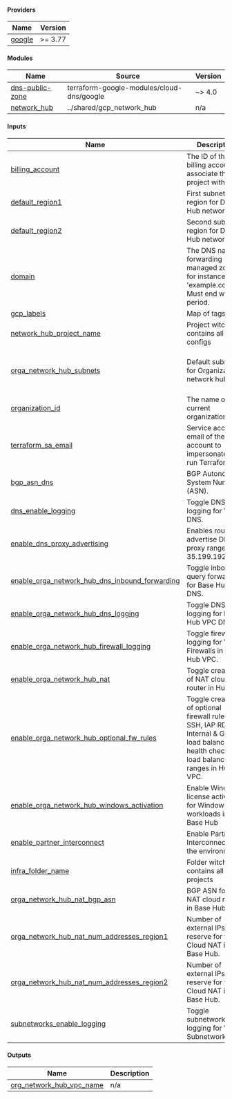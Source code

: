 <!-- BEGIN_TF_DOCS -->
#### Providers

| Name | Version |
|------|---------|
| <a name="provider_google"></a> [google](#provider_google) | >= 3.77 |

#### Modules

| Name | Source | Version |
|------|--------|---------|
| <a name="module_dns-public-zone"></a> [dns-public-zone](#module_dns-public-zone) | terraform-google-modules/cloud-dns/google | ~> 4.0 |
| <a name="module_network_hub"></a> [network_hub](#module_network_hub) | ../shared/gcp_network_hub | n/a |

#### Inputs

| Name | Description | Type | Default | Required |
|------|-------------|------|---------|:--------:|
| <a name="input_billing_account"></a> [billing_account](#input_billing_account) | The ID of the billing account to associate this project with | `string` | n/a | yes |
| <a name="input_default_region1"></a> [default_region1](#input_default_region1) | First subnet region for DNS Hub network. | `string` | n/a | yes |
| <a name="input_default_region2"></a> [default_region2](#input_default_region2) | Second subnet region for DNS Hub network. | `string` | n/a | yes |
| <a name="input_domain"></a> [domain](#input_domain) | The DNS name of forwarding managed zone, for instance 'example.com'. Must end with a period. | `string` | n/a | yes |
| <a name="input_gcp_labels"></a> [gcp_labels](#input_gcp_labels) | Map of tags | `map(string)` | n/a | yes |
| <a name="input_network_hub_project_name"></a> [network_hub_project_name](#input_network_hub_project_name) | Project witch will contains all dns configs | `string` | n/a | yes |
| <a name="input_orga_network_hub_subnets"></a> [orga_network_hub_subnets](#input_orga_network_hub_subnets) | Default subnets for Organization network hub. | <pre>object({<br>    region1_primary_ranges  = list(string)<br>    region2_primary_ranges =  list(string)<br>  })</pre> | n/a | yes |
| <a name="input_organization_id"></a> [organization_id](#input_organization_id) | The name of the current organization. | `string` | n/a | yes |
| <a name="input_terraform_sa_email"></a> [terraform_sa_email](#input_terraform_sa_email) | Service account email of the account to impersonate to run Terraform. | `string` | n/a | yes |
| <a name="input_bgp_asn_dns"></a> [bgp_asn_dns](#input_bgp_asn_dns) | BGP Autonomous System Number (ASN). | `number` | `64667` | no |
| <a name="input_dns_enable_logging"></a> [dns_enable_logging](#input_dns_enable_logging) | Toggle DNS logging for VPC DNS. | `bool` | `true` | no |
| <a name="input_enable_dns_proxy_advertising"></a> [enable_dns_proxy_advertising](#input_enable_dns_proxy_advertising) | Enables routers to advertise DNS proxy range 35.199.192.0/19. | `bool` | `false` | no |
| <a name="input_enable_orga_network_hub_dns_inbound_forwarding"></a> [enable_orga_network_hub_dns_inbound_forwarding](#input_enable_orga_network_hub_dns_inbound_forwarding) | Toggle inbound query forwarding for Base Hub VPC DNS. | `bool` | `true` | no |
| <a name="input_enable_orga_network_hub_dns_logging"></a> [enable_orga_network_hub_dns_logging](#input_enable_orga_network_hub_dns_logging) | Toggle DNS logging for Base Hub VPC DNS. | `bool` | `true` | no |
| <a name="input_enable_orga_network_hub_firewall_logging"></a> [enable_orga_network_hub_firewall_logging](#input_enable_orga_network_hub_firewall_logging) | Toggle firewall logging for VPC Firewalls in Base Hub VPC. | `bool` | `true` | no |
| <a name="input_enable_orga_network_hub_nat"></a> [enable_orga_network_hub_nat](#input_enable_orga_network_hub_nat) | Toggle creation of NAT cloud router in Hub. | `bool` | `true` | no |
| <a name="input_enable_orga_network_hub_optional_fw_rules"></a> [enable_orga_network_hub_optional_fw_rules](#input_enable_orga_network_hub_optional_fw_rules) | Toggle creation of optional firewall rules: IAP SSH, IAP RDP and Internal & Global load balancing health check and load balancing IP ranges in Hub VPC. | `bool` | `true` | no |
| <a name="input_enable_orga_network_hub_windows_activation"></a> [enable_orga_network_hub_windows_activation](#input_enable_orga_network_hub_windows_activation) | Enable Windows license activation for Windows workloads in Base Hub | `bool` | `false` | no |
| <a name="input_enable_partner_interconnect"></a> [enable_partner_interconnect](#input_enable_partner_interconnect) | Enable Partner Interconnect in the environment. | `bool` | `false` | no |
| <a name="input_infra_folder_name"></a> [infra_folder_name](#input_infra_folder_name) | Folder witch will contains all infra projects | `string` | `"Infrastructure"` | no |
| <a name="input_orga_network_hub_nat_bgp_asn"></a> [orga_network_hub_nat_bgp_asn](#input_orga_network_hub_nat_bgp_asn) | BGP ASN for first NAT cloud routes in Base Hub. | `number` | `64514` | no |
| <a name="input_orga_network_hub_nat_num_addresses_region1"></a> [orga_network_hub_nat_num_addresses_region1](#input_orga_network_hub_nat_num_addresses_region1) | Number of external IPs to reserve for first Cloud NAT in Base Hub. | `number` | `2` | no |
| <a name="input_orga_network_hub_nat_num_addresses_region2"></a> [orga_network_hub_nat_num_addresses_region2](#input_orga_network_hub_nat_num_addresses_region2) | Number of external IPs to reserve for first Cloud NAT in Base Hub. | `number` | `2` | no |
| <a name="input_subnetworks_enable_logging"></a> [subnetworks_enable_logging](#input_subnetworks_enable_logging) | Toggle subnetworks flow logging for VPC Subnetworks. | `bool` | `true` | no |

#### Outputs

| Name | Description |
|------|-------------|
| <a name="output_org_network_hub_vpc_name"></a> [org_network_hub_vpc_name](#output_org_network_hub_vpc_name) | n/a |
<!-- END_TF_DOCS -->